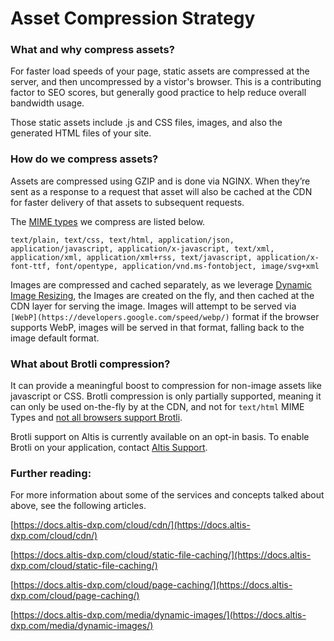 # Asset Compression Strategy

### What and why compress assets?

For faster load speeds of your page, static assets are compressed at the server, and then uncompressed by a vistor's browser. This is a contributing factor to SEO scores, but generally good practice to help reduce overall bandwidth usage. 

Those static assets include .js and CSS files, images, and also the generated HTML files of your site.

### How do we compress assets?

Assets are compressed using GZIP and is done via NGINX. When they’re sent as a response to a request that asset will also be cached at the CDN for faster delivery of that assets to subsequent requests.

The [MIME types](https://en.wikipedia.org/wiki/Media_type) we compress are listed below.

`text/plain, text/css, text/html, application/json, application/javascript, application/x-javascript, text/xml, application/xml, application/xml+rss, text/javascript, application/x-font-ttf, font/opentype, application/vnd.ms-fontobject, image/svg+xml`

Images are compressed and cached separately, as we leverage [Dynamic Image Resizing](https://docs.altis-dxp.com/media/dynamic-images/), the Images are created on the fly, and then cached at the CDN layer for serving the image. Images will attempt to be served via `[WebP](https://developers.google.com/speed/webp/)` format if the browser supports WebP, images will be served in that format, falling back to the image default format.

### What about Brotli compression?

It can provide a meaningful boost to compression for non-image assets like javascript or CSS. Brotli compression is only partially supported, meaning it can only be used on-the-fly by at the CDN, and not for `text/html` MIME Types and [not all browsers support Brotli](https://docs.w3cub.com/browser_support_tables/brotli).

Brotli support on Altis is currently available on an opt-in basis. To enable Brotli on your application, contact [Altis Support](https://docs.altis-dxp.com/guides/getting-help-with-altis/).

### Further reading:

For more information about some of the services and concepts talked about above, see the following articles.

[https://docs.altis-dxp.com/cloud/cdn/](https://docs.altis-dxp.com/cloud/cdn/)

[https://docs.altis-dxp.com/cloud/static-file-caching/](https://docs.altis-dxp.com/cloud/static-file-caching/)

[https://docs.altis-dxp.com/cloud/page-caching/](https://docs.altis-dxp.com/cloud/page-caching/)

[https://docs.altis-dxp.com/media/dynamic-images/](https://docs.altis-dxp.com/media/dynamic-images/)
